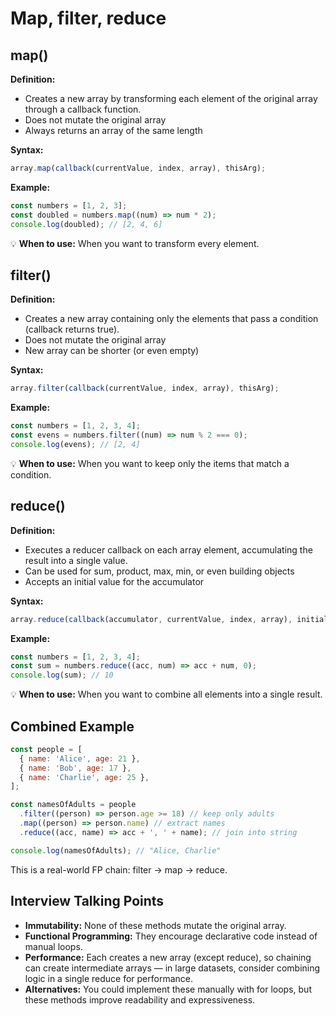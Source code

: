 # Map, filter, reduce

## map()

**Definition:**

- Creates a new array by transforming each element of the original array through a callback function.
- Does not mutate the original array
- Always returns an array of the same length

**Syntax:**

```javascript
array.map(callback(currentValue, index, array), thisArg);
```

**Example:**

```javascript
const numbers = [1, 2, 3];
const doubled = numbers.map((num) => num * 2);
console.log(doubled); // [2, 4, 6]
```

💡 **When to use:**
When you want to transform every element.

## filter()

**Definition:**

- Creates a new array containing only the elements that pass a condition (callback returns true).
- Does not mutate the original array
- New array can be shorter (or even empty)

**Syntax:**

```javascript
array.filter(callback(currentValue, index, array), thisArg);
```

**Example:**

```javascript
const numbers = [1, 2, 3, 4];
const evens = numbers.filter((num) => num % 2 === 0);
console.log(evens); // [2, 4]
```

💡 **When to use:**
When you want to keep only the items that match a condition.

## reduce()

**Definition:**

- Executes a reducer callback on each array element, accumulating the result into a single value.
- Can be used for sum, product, max, min, or even building objects
- Accepts an initial value for the accumulator

**Syntax:**

```javascript
array.reduce(callback(accumulator, currentValue, index, array), initialValue);
```

**Example:**

```javascript
const numbers = [1, 2, 3, 4];
const sum = numbers.reduce((acc, num) => acc + num, 0);
console.log(sum); // 10
```

💡 **When to use:**
When you want to combine all elements into a single result.

## Combined Example

```javascript
const people = [
  { name: 'Alice', age: 21 },
  { name: 'Bob', age: 17 },
  { name: 'Charlie', age: 25 },
];

const namesOfAdults = people
  .filter((person) => person.age >= 18) // keep only adults
  .map((person) => person.name) // extract names
  .reduce((acc, name) => acc + ', ' + name); // join into string

console.log(namesOfAdults); // "Alice, Charlie"
```

This is a real-world FP chain: filter → map → reduce.

## Interview Talking Points

- **Immutability:** None of these methods mutate the original array.
- **Functional Programming:** They encourage declarative code instead of manual loops.
- **Performance:** Each creates a new array (except reduce), so chaining can create intermediate arrays — in large datasets, consider combining logic in a single reduce for performance.
- **Alternatives:** You could implement these manually with for loops, but these methods improve readability and expressiveness.
